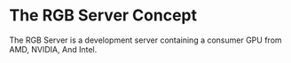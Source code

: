 # The RGB Server Concept

The RGB Server is a development server containing a consumer GPU from AMD, NVIDIA, And Intel.
